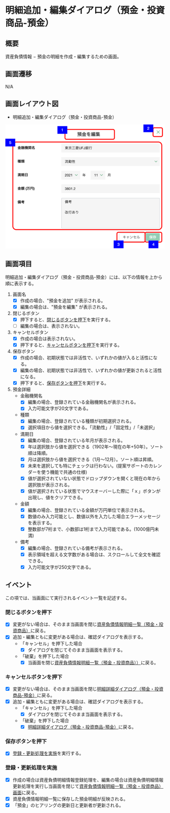 # 明細追加・編集ダイアログ（預金・投資商品-預金）

## 概要

資産負債情報 − 預金の明細を作成・編集するための画面。

## 画面遷移

N/A

## 画面レイアウト図

- 明細追加・編集ダイアログ（預金・投資商品-預金）

![明細追加・編集ダイアログ（預金・投資商品-預金）](./images/明細追加・編集ダイアログ（預金・投資商品-預金）.drawio.png)

## 画面項目

明細追加・編集ダイアログ（預金・投資商品-預金）には、以下の情報を上から順に表示する。

1. 画面名
    - [x] 作成の場合、"預金を追加" が表示される。
    - [x] 編集の場合は、"預金を編集" が表示される。
2. 閉じるボタン
    - [x] 押下すると、[閉じるボタンを押下](#閉じるボタンを押下)を実行する。
    - [ ] 編集の場合は、表示されない。
3. キャンセルボタン
    - [x] 作成の場合は表示されない。
    - [x] 押下すると、[キャンセルボタンを押下](#キャンセルボタンを押下)を実行する。
4. 保存ボタン
    - [x] 作成の場合、初期状態では非活性で、いずれかの値が入ると活性になる。
    - [x] 編集の場合、初期状態では非活性で、いずれかの値が更新されると活性になる。
    - [x] 押下すると、[保存ボタンを押下](#保存ボタンを押下)を実行する。
5. 預金詳細
    - 金融機関名
        - [x] 編集の場合、登録されている金融機関名が表示される。
        - [x] 入力可能文字が20文字である。
    - 種類
        - [x] 編集の場合、登録されている種類が初期選択される。
        - [x] 選択項目から値を選択できる。「流動性」/「固定性」/「未選択」
    - 満期日
        - [x] 編集の場合、登録されている年月が表示される。
        - [x] 年は選択肢から値を選択できる（1902年〜現在の年+50年）。ソート順は降順。
        - [x] 月は選択肢から値を選択できる（1月〜12月）。ソート順は昇順。
        - [x] 未来を選択しても特にチェックは行わない。(提案サポートのカレンダーを使う機能で共通の仕様)
        - [x] 値が選択されていない状態でドロップダウンを開くと現在の年から選択肢が表示される。
        - [x] 値が選択されている状態でマウスオーバーした際に「ｘ」ボタンが出現し、値をクリアできる。
    - 金額
        - [x] 編集の場合、登録されている金額が万円単位で表示される。
        - [x] 数値のみ入力可能とし、数値以外を入力した場合エラーメッセージを表示する。
        - [x] 整数部が7桁まで、小数部は1桁まで入力可能である。(1000億円未満)
    - 備考
        - [x] 編集の場合、登録されている備考が表示される。
        - [x] 表示領域を超える文字数がある場合は、スクロールして全文を確認できる。
        - [x] 入力可能文字が250文字である。

## イベント

この項では、当画面にて実行されるイベント一覧を記述する。

### 閉じるボタンを押下

- [x] 変更がない場合は、そのまま当画面を閉じ[資産負債情報明細一覧（預金・投資商品）](./資産負債情報明細一覧（預金・投資商品）.md)に戻る。
- [x] 追加・編集ともに変更がある場合は、確認ダイアログを表示する。
  - 「キャンセル」を押下した場合
    - [x] ダイアログを閉じてそのまま当画面を表示する。
  - 「破棄」を押下した場合
    - [x] 当画面を閉じ[資産負債情報明細一覧（預金・投資商品））](./明資産負債情報明細一覧（預金・投資商品）.md)に戻る。

### キャンセルボタンを押下

- [x] 変更がない場合は、そのまま当画面を閉じ[明細詳細ダイアログ（預金・投資商品-預金）](./明細詳細ダイアログ（預金・投資商品-預金）.md)に戻る。
- [x] 追加・編集ともに変更がある場合は、確認ダイアログを表示する。
  - 「キャンセル」を押下した場合
    - [x] ダイアログを閉じてそのまま当画面を表示する。
  - 「破棄」を押下した場合
    - [x] [明細詳細ダイアログ（預金・投資商品-預金）](./明細詳細ダイアログ（預金・投資商品-預金）.md)に戻る。

### 保存ボタンを押下

- [x] [登録・更新処理を実施](#登録・更新処理を実施)を実行する。

### 登録・更新処理を実施

- [x] 作成の場合は資産負債明細情報登録処理を、編集の場合は資産負債明細情報更新処理を実行し当画面を閉じて[資産負債情報明細一覧（預金・投資商品）画面](資産負債情報明細一覧（預金・投資商品）.md)に戻る。
- [x] 資産負債情報明細一覧に保存した預金明細が反映される。
- [x] 「預金」のヒアリングの更新日と更新者が更新される。
